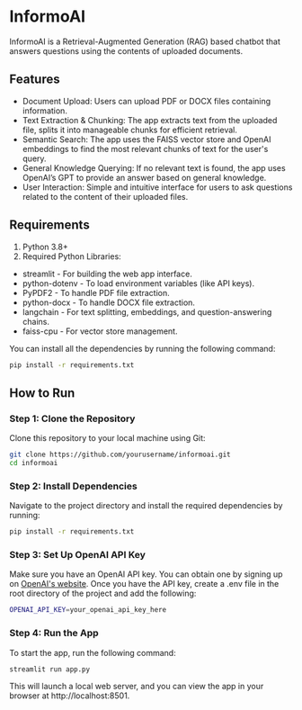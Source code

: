 # InformoAI
InformoAI is a Retrieval-Augmented Generation (RAG) based chatbot that answers questions using the contents of uploaded documents.

## Features
* Document Upload: Users can upload PDF or DOCX files containing information.
* Text Extraction & Chunking: The app extracts text from the uploaded file, splits it into manageable chunks for efficient retrieval.
* Semantic Search: The app uses the FAISS vector store and OpenAI embeddings to find the most relevant chunks of text for the user's query.
* General Knowledge Querying: If no relevant text is found, the app uses OpenAI’s GPT to provide an answer based on general knowledge.
* User Interaction: Simple and intuitive interface for users to ask questions related to the content of their uploaded files.

## Requirements
1. Python 3.8+
2. Required Python Libraries:
* streamlit - For building the web app interface.
* python-dotenv - To load environment variables (like API keys).
* PyPDF2 - To handle PDF file extraction.
* python-docx - To handle DOCX file extraction.
* langchain - For text splitting, embeddings, and question-answering chains.
* faiss-cpu - For vector store management.

You can install all the dependencies by running the following command:
```bash 
pip install -r requirements.txt
```

## How to Run
### Step 1: Clone the Repository
Clone this repository to your local machine using Git:

```bash
git clone https://github.com/yourusername/informoai.git
cd informoai
```

### Step 2: Install Dependencies
Navigate to the project directory and install the required dependencies by running:

```bash
pip install -r requirements.txt
```

### Step 3: Set Up OpenAI API Key
Make sure you have an OpenAI API key. You can obtain one by signing up on [OpenAI's website](https://openai.com/).
Once you have the API key, create a .env file in the root directory of the project and add the following:
```bash
OPENAI_API_KEY=your_openai_api_key_here
```

### Step 4: Run the App
To start the app, run the following command:
```bash
streamlit run app.py
```
This will launch a local web server, and you can view the app in your browser at http://localhost:8501.